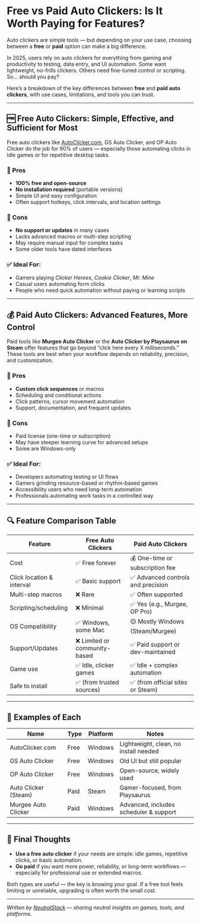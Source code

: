 # Free vs Paid Auto Clickers: Is It Worth Paying for Features?

Auto clickers are simple tools — but depending on your use case, choosing between a **free** or **paid** option can make a big difference.

In 2025, users rely on auto clickers for everything from gaming and productivity to testing, data entry, and UI automation. Some want lightweight, no-frills clickers. Others need fine-tuned control or scripting. So… should you pay?

Here’s a breakdown of the key differences between **free** and **paid auto clickers**, with use cases, limitations, and tools you can trust.

---

## 🆓 Free Auto Clickers: Simple, Effective, and Sufficient for Most

Free auto clickers like [AutoClicker.com](https://autoclicker.com), GS Auto Clicker, and OP Auto Clicker do the job for 90% of users — especially those automating clicks in idle games or for repetitive desktop tasks.

### 🔹 Pros
- **100% free and open-source**
- **No installation required** (portable versions)
- Simple UI and easy configuration
- Often support hotkeys, click intervals, and location settings

### 🔻 Cons
- **No support or updates** in many cases
- Lacks advanced macros or multi-step scripting
- May require manual input for complex tasks
- Some older tools have dated interfaces

### ✅ Ideal For:
- Gamers playing *Clicker Heroes*, *Cookie Clicker*, *Mr. Mine*
- Casual users automating form clicks
- People who need quick automation without paying or learning scripts

---

## 💰 Paid Auto Clickers: Advanced Features, More Control

Paid tools like **Murgee Auto Clicker** or the **Auto Clicker by Playsaurus on Steam** offer features that go beyond “click here every X milliseconds.” These tools are best when your workflow depends on reliability, precision, and customization.

### 🔹 Pros
- **Custom click sequences** or macros
- Scheduling and conditional actions
- Click patterns, cursor movement automation
- Support, documentation, and frequent updates

### 🔻 Cons
- Paid license (one-time or subscription)
- May have steeper learning curve for advanced setups
- Some are Windows-only

### ✅ Ideal For:
- Developers automating testing or UI flows
- Gamers grinding resource-based or rhythm-based games
- Accessibility users who need long-term automation
- Professionals automating work tasks in a controlled way

---

## 🔍 Feature Comparison Table

| Feature                      | Free Auto Clickers           | Paid Auto Clickers                     |
|------------------------------|-------------------------------|----------------------------------------|
| Cost                         | ✅ Free forever               | 💰 One-time or subscription fee         |
| Click location & interval    | ✅ Basic support              | ✅ Advanced controls and precision      |
| Multi-step macros            | ❌ Rare                      | ✅ Often supported                      |
| Scripting/scheduling         | ❌ Minimal                   | ✅ Yes (e.g., Murgee, OP Pro)           |
| OS Compatibility             | ✅ Windows, some Mac          | 🟡 Mostly Windows (Steam/Murgee)        |
| Support/Updates              | ❌ Limited or community-based | ✅ Paid support or dev-maintained       |
| Game use                     | ✅ Idle, clicker games         | ✅ Idle + complex automation            |
| Safe to install              | ✅ (from trusted sources)     | ✅ (from official sites or Steam)       |

---

## 🧩 Examples of Each

| Name                      | Type   | Platform | Notes                                  |
|---------------------------|--------|----------|-----------------------------------------|
| AutoClicker.com           | Free   | Windows  | Lightweight, clean, no install needed   |
| GS Auto Clicker           | Free   | Windows  | Old UI but still popular                |
| OP Auto Clicker           | Free   | Windows  | Open-source, widely used               |
| Auto Clicker (Steam)      | Paid   | Steam    | Gamer-focused, from Playsaurus          |
| Murgee Auto Clicker       | Paid   | Windows  | Advanced, includes scheduler & support |

---

## 🎯 Final Thoughts

- **Use a free auto clicker** if your needs are simple: idle games, repetitive clicks, or basic automation.
- **Go paid** if you want more power, reliability, or long-term workflows — especially for professional use or extended macros.

Both types are useful — the key is knowing your goal. If a free tool feels limiting or unreliable, upgrading is often worth the small cost.

---

*Written by [NeutralStack](https://github.com/neutralstack) — sharing neutral insights on games, tools, and platforms.*
